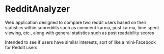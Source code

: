 # RedditAnalyzer
Web application designed to compare two reddit users based on their statistics within subreddits such as comment karma, post karma, time spent viewing, etc., along with general statistics such as post readability scores

Intended to see if users have similar interests, sort of like a mini-Facebook for Reddit users
